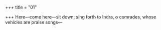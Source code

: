 +++
title = "01"

+++
Here—come here—sit down: sing forth to Indra,
o comrades, whose vehicles are praise songs—